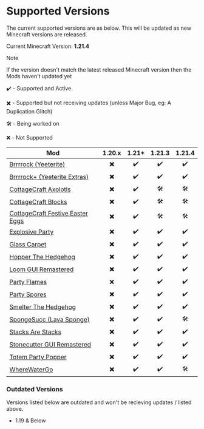# Supported Versions
The current supported versions are as below. This will be updated as new Minecraft versions are released.

Current Minecraft Version: **1.21.4**
> [!NOTE]
> If the version doesn't match the latest released Minecraft version then the Mods haven't updated yet

✔️ - Supported and Active

✖️ - Supported but not receiving updates (unless Major Bug, eg: A Duplication Glitch)

🛠️ - Being worked on

❌ - Not Supported

| Mod                                                                                    | 1.20.x | 1.21+ | 1.21.3 | 1.21.4
| -------------------------------------------------------------------------------------- | :------------: | :-----: | :---: | :-----: |
| [Brrrrock (Yeeterite)](https://modrinth.com/mod/yeeterite)                             | ✖️ | ✔️ | ✔️ | ✔️ |
| [Brrrrock+ (Yeeterite Extras)](https://modrinth.com/mod/yeeterite-extras)              | ✖️ | ✔️ | ✔️ | ✔️ |
| [CottageCraft Axolotls](https://modrinth.com/mod/cottagecraft-axolotls)                | ✖️ | ✔️ | 🛠️ | 🛠️ |
| [CottageCraft Blocks](https://modrinth.com/mod/cottagecraft-mod)                       | ✖️ | ✔️ | 🛠️ | 🛠️ |
| [CottageCraft Festive Easter Eggs](https://modrinth.com/mod/cottagecraft-festive-eggs) | ✖️ | ✔️ | 🛠️ | 🛠️ |
| [Explosive Party](https://modrinth.com/mod/explosive-party)                            | ✖️ | ✔️ | ✔️ | ✔️ |
| [Glass Carpet](https://modrinth.com/mod/glass-carpet)                                  | ✖️ | ✔️ | ✔️ | ✔️ |
| [Hopper The Hedgehog](https://modrinth.com/mod/hopper-the-hedgehog)                    | ✖️ | ✔️ | ✔️ | ✔️ |
| [Loom GUI Remastered](https://modrinth.com/mod/loom-gui-remastered)                    | ✖️ | ✔️ | ✔️ | ✔️ |
| [Party Flames](https://modrinth.com/mod/party-flames)                                  | ❌ | ✔️ | ✔️ | ✔️ |
| [Party Spores](https://modrinth.com/mod/party-spores)                                  | ✖️ | ✔️ | ✔️ | ✔️ |
| [Smelter The Hedgehog](https://modrinth.com/mod/smelter-the-hedgehog)                  | ✖️ | ✔️ | ✔️ | ✔️ |
| [SpongeSucc (Lava Sponge)](https://modrinth.com/mod/spongesucc)                        | ✖️ | ✔️ | ✔️ | 🛠️ |
| [Stacks Are Stacks](https://modrinth.com/mod/stacks-are-stacks)                        | ✖️ | ✔️ | ✔️ | ✔️ |
| [Stonecutter GUI Remastered](https://modrinth.com/mod/stonecutter-gui-remastered)      | ✖️ | ✔️ | ✔️ | ✔️ |
| [Totem Party Popper](https://modrinth.com/mod/totem-party-popper)                      | ✖️ | ✔️ | ✔️ | ✔️ |
| [WhereWaterGo](https://modrinth.com/mod/wwg)                                           | ✖️ | ✔️ | ✔️ | 🛠️ |

### Outdated Versions
Versions listed below are outdated and won't be recieving updates / listed above.
- 1.19 & Below
